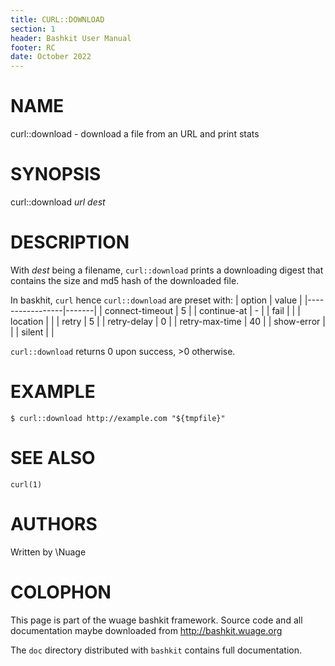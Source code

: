 ```yaml
---
title: CURL::DOWNLOAD
section: 1
header: Bashkit User Manual
footer: RC
date: October 2022
---
```


# NAME

curl::download - download a file from an URL and print stats

# SYNOPSIS

curl::download *url* *dest*

# DESCRIPTION

With *dest* being a filename, `curl::download` prints a downloading digest
that contains the size and md5 hash of the downloaded file.

In baskhit, `curl` hence `curl::download` are preset with:
| option          | value |
|-----------------|-------|
| connect-timeout | 5     |
| continue-at     | -     |
| fail            |       |
| location        |       |
| retry           | 5     |
| retry-delay     | 0     |
| retry-max-time  | 40    |
| show-error      |       |
| silent          |       |

`curl::download` returns 0 upon success, >0 otherwise.

# EXAMPLE

    $ curl::download http://example.com "${tmpfile}"

# SEE ALSO

`curl(1)`

# AUTHORS
Written by \\Nuage

# COLOPHON
This page is part of the wuage bashkit framework. Source code and all
documentation maybe downloaded from <http://bashkit.wuage.org>

The `doc` directory distributed with `bashkit` contains full documentation.
